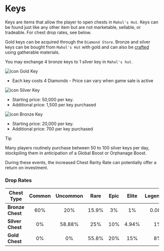 # Keys

Keys are items that allow the player to open chests in `Mahol's Hut`. Keys can be found just like any other item but are not marketable, sellable, or tradeable. For chest drop rates, see below.

Gold keys can be acquired through the `Diamond Store`. Bronze and silver keys can be bought from `Mahol's Hut` with gold and can also be [crafted][1] using gatherable materials.

You may exchange 4 bronze keys to 1 silver key in `Mahol's hut`.

![icon](https://web.simple-mmo.com/img/icons/I_Key03.png) Gold Key
- Each key costs 4 Diamonds - Price can vary when game sale is active

![icon](https://web.simple-mmo.com/img/icons/I_Key02.png) Silver Key
- Starting price:  50,000 per key.
- Additional price:  1,500 per key purchased

![icon](https://web.simple-mmo.com/img/icons/I_Key01.png) Bronze Key
- Starting price:  20,000 per key.
- Additional price:  700 per key purchased

> [!TIP]
> Many players routinely purchase between 50 to 100 silver keys per day, stockpiling them in anticipation of a Global Boost or Orphanage Boost.
>
> During these events, the increased Chest Rarity Rate can potentially offer a return on investment.

### Drop Rates

| Chest Type       | Common | Uncommon | Rare  | Epic  | Elite | Legendary | Celestial | Exotic |
|------------------|:------:|:--------:|:-----:|:-----:|:-----:|:---------:|:---------:|:------:|
| **Bronze Chest** | 60%    | 20%      | 15.9% | 3%    | 1%    | 0.08%     | 0.008%    | 0.012% |
| **Silver Chest** | 0%     | 58.88%   | 25%   | 10%   | 4.94% | 1%        | 0.08%     | 0.1%   |
| **Gold Chest**   | 0%     | 0%       | 55.8% | 20%   | 15%   | 8%        | 0.7%      | 0.5%   |



[1]:/character/crafting
